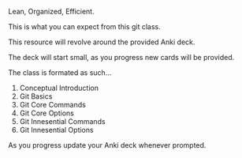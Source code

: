 Lean, Organized, Efficient. 

This is what you can expect from this git class.

This resource will revolve around the provided Anki deck.

The deck will start small, as you progress new cards will be provided.

The class is formated as such...
1. Conceptual Introduction
2. Git Basics
3. Git Core Commands
4. Git Core Options
5. Git Innesential Commands
6. Git Innesential Options

As you progress update your Anki deck whenever prompted.
